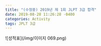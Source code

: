 ```yaml
---
title: "(수정중) 2019년 제 1회 JLPT 3급 합격"
date: 2019-08-28 11:26:28 -0400
categories: Activity
tags: JPLT 3급
---
```



![성적표](/img/이미지 069.png)
